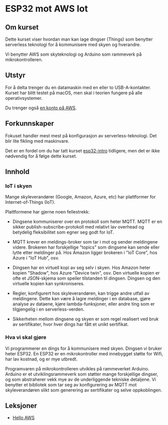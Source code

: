# ESP32 mot AWS Iot

## Om kurset

Dette kurset viser hvordan man kan lage dingser (Things) som benytter serverless teknologi for å kommunisere med skyen og hverandre.

Vi benytter AWS som skyteknologi og Arduino som rammeverk på mikrokontrolleren.

## Utstyr

For å delta trenger du en datamaskin med en eller to USB-A-kontakter. Kurset har blitt testet på macOS, men skal i teorien fungere på alle operativsystemer.

Du trenger også [en konto på AWS](https://portal.aws.amazon.com/billing/signup#/start).

## Forkunnskaper

Fokuset handler mest mest på konfigurasjon av serverless-teknologi. Det blir lite fikling med maskinvare.

Det er en fordel om du har tatt kurset [esp32-intro](https://github.com/knowit/esp32-intro) tidligere, men det er ikke nødvendig for å følge dette kurset. 

## Innhold

### IoT i skyen

Mange skyleverandører (Google, Amazon, Azure, etc) har plattformer for Internet-of-Things (IoT).

Plattformene har gjerne noen fellestrekk:

* Dingsene kommuniserer over en protokoll som heter MQTT. MQTT er en sikker publish-subscribe-protokoll med relativt lav overhead og betydelig fleksibilitet som egner seg godt for IoT.

* MQTT krever en meldings-broker som tar i mot og sender meldingene videre. Brokeren har forskjellige "topics" som dingsene kan sende eller lytte etter meldinger på. Hos Amazon ligger brokeren i "IoT Core", hos Azure i "IoT Hub", osv.

* Dingsen har en virtuell kopi av seg selv i skyen. Hos Amazon heter kopien "Shadow", hos Azure "Device twin", osv. Den virtuelle kopien er ofte et JSON-skjema som speiler tilstanden til dingsen. Dingsen og den virtuelle kopien kan synkroniseres.

* Regler, konfigurert hos skyleverandøren, kan trigge andre utfall av meldingene. Dette kan være å lagre meldinger i en database, gjøre analyse av dataene, kjøre lambda-funksjoner, eller andre ting som er tilgjengelig i en serverless-verden.

* Sikkerheten mellom dingsene og skyen er som regel realisert ved bruk av sertifikater, hvor hver dings har fått et unikt sertifikat.

### Hva vi skal gjøre

Vi programmerer en dings for å kommunisere med skyen. Dingsen vi bruker heter ESP32. En ESP32 er en mikrokontroller med innebygget støtte for Wifi, har lav kostnad, og er mye utbredt.

Programvaren på mikrokontrolleren utvikles på rammeverket Arduino.  Arduino er et utviklingsrammeverk som støtter mange forskjellige dingser, og som abstraherer vekk mye av de underliggende tekniske detaljene. Vi benytter et bibliotek som tar seg av konfigurering av MQTT mot skyleverandøren slikt som generering av sertifikater og selve oppkoblingen.


## Leksjoner
- [Hello AWS](./hello-aws/README.md)

